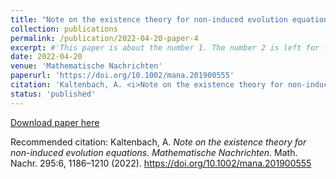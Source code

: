 ```yaml
---
title: "Note on the existence theory for non-induced evolution equations"
collection: publications
permalink: /publication/2022-04-20-paper-4
excerpt: #'This paper is about the number 1. The number 2 is left for future work.'
date: 2022-04-20
venue: 'Mathematische Nachrichten'
paperurl: 'https://doi.org/10.1002/mana.201900555'
citation: 'Kaltenbach, A. <i>Note on the existence theory for non-induced evolution equations. Mathematische Nachrichten</i>. Math. Nachr. 295:6, 1186–1210 (2022). https://doi.org/10.1002/mana.201900555'
status: 'published'
---
```


[Download paper here](https://doi.org/10.1002/mana.201900555) 

Recommended citation: Kaltenbach, A. <i>Note on the existence theory for non-induced evolution equations. Mathematische Nachrichten</i>. Math. Nachr. 295:6, 1186–1210 (2022). https://doi.org/10.1002/mana.201900555

